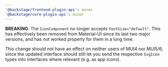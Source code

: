 ```yaml
---
'@backstage/frontend-plugin-api': minor
'@backstage/core-plugin-api': minor
---
```


**BREAKING**: The `IconComponent` no longer accepts `fontSize="default"`. This has effectively been removed from Material-UI since its last two major versions, and has not worked properly for them in a long time.

This change should not have an effect on neither users of MUI4 nor MUI5/6, since the updated interface should still let you send the respective `SvgIcon` types into interfaces where relevant (e.g. as app icons).
